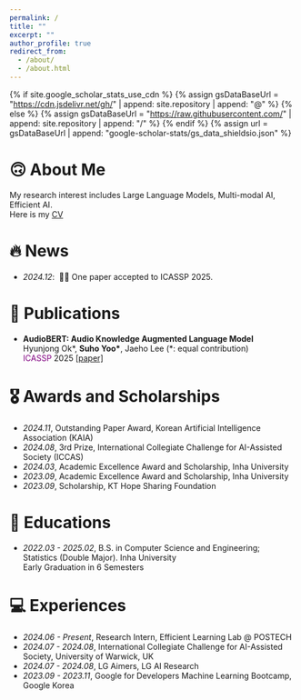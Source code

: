 ```yaml
---
permalink: /
title: ""
excerpt: ""
author_profile: true
redirect_from: 
  - /about/
  - /about.html
---
```


{% if site.google_scholar_stats_use_cdn %}
{% assign gsDataBaseUrl = "https://cdn.jsdelivr.net/gh/" | append: site.repository | append: "@" %}
{% else %}
{% assign gsDataBaseUrl = "https://raw.githubusercontent.com/" | append: site.repository | append: "/" %}
{% endif %}
{% assign url = gsDataBaseUrl | append: "google-scholar-stats/gs_data_shieldsio.json" %}

<span class='anchor' id='about-me'></span>
# 🙃 About Me
My research interest includes Large Language Models, Multi-modal AI, Efficient AI.  
Here is my [CV](/assets/CV_SuhoYoo.pdf)

# 🔥 News
- *2024.12*: &nbsp;🎉🎉 One paper accepted to ICASSP 2025.

# 📝 Publications 
- **AudioBERT: Audio Knowledge Augmented Language Model**  
  Hyunjong Ok\*, **Suho Yoo\***, Jaeho Lee (*: equal contribution)  
  <span style="color: purple;">ICASSP</span> 2025 [[paper]](https://arxiv.org/pdf/2409.08199)

# 🎖 Awards and Scholarships
- *2024.11*, Outstanding Paper Award, Korean Artificial Intelligence Association (KAIA)
- *2024.08*, 3rd Prize, International Collegiate Challenge for AI-Assisted Society (ICCAS)
- *2024.03*, Academic Excellence Award and Scholarship, Inha University
- *2023.09*, Academic Excellence Award and Scholarship, Inha University
- *2023.09*, Scholarship, KT Hope Sharing Foundation
  
# 📖 Educations
- *2022.03 - 2025.02*, B.S. in Computer Science and Engineering; Statistics (Double Major). Inha University  
  Early Graduation in 6 Semesters
  
<!--
# 💬 Invited Talks
- *2021.06*, Lorem ipsum dolor sit amet, consectetur adipiscing elit. Vivamus ornare aliquet ipsum, ac tempus justo dapibus sit amet. 
- *2021.03*, Lorem ipsum dolor sit amet, consectetur adipiscing elit. Vivamus ornare aliquet ipsum, ac tempus justo dapibus sit amet.  \| [\[video\]](https://github.com/)
-->
# 💻 Experiences
- *2024.06 - Present*, Research Intern, Efficient Learning Lab @ POSTECH
- *2024.07 - 2024.08*, International Collegiate Challenge for AI-Assisted Society, University of Warwick, UK
- *2024.07 - 2024.08*, LG Aimers, LG AI Research
- *2023.09 - 2023.11*, Google for Developers Machine Learning Bootcamp, Google Korea


